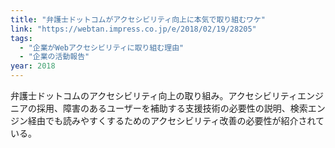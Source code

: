 ```yaml
---
title: "弁護士ドットコムがアクセシビリティ向上に本気で取り組むワケ"
link: "https://webtan.impress.co.jp/e/2018/02/19/28205"
tags:
  - "企業がWebアクセシビリティに取り組む理由"
  - "企業の活動報告"
year: 2018
---
```


弁護士ドットコムのアクセシビリティ向上の取り組み。アクセシビリティエンジニアの採用、障害のあるユーザーを補助する支援技術の必要性の説明、検索エンジン経由でも読みやすくするためのアクセシビリティ改善の必要性が紹介されている。
